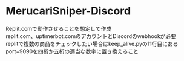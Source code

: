 # MerucariSniper-Discord
Replit.comで動作させることを想定して作成
<br>
replit.com、uptimerbot.comのアカウントとDiscordのwebhookが必要
<br>
replitで複数の商品をチェックしたい場合はkeep_alive.pyの11行目にあるport=9090を四桁か五桁の適当な数字に置き換えること
